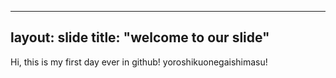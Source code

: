 ------
layout: slide
title: "welcome to our slide"
------
Hi, this is my first day ever in github! yoroshikuonegaishimasu!
